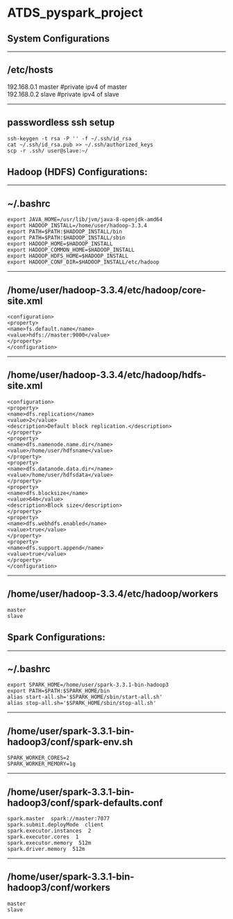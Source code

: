 # ATDS_pyspark_project

## System Configurations

---
/etc/hosts
---

192.168.0.1 master    #private ipv4 of master <br>
192.168.0.2 slave     #private ipv4 of slave

---
passwordless ssh setup 
---

```
ssh-keygen -t rsa -P '' -f ~/.ssh/id_rsa
cat ~/.ssh/id_rsa.pub >> ~/.ssh/authorized_keys
scp -r .ssh/ user@slave:~/
```


## Hadoop (HDFS) Configurations:

---
~/.bashrc
---

```
export JAVA_HOME=/usr/lib/jvm/java-8-openjdk-amd64
export HADOOP_INSTALL=/home/user/hadoop-3.3.4
export PATH=$PATH:$HADOOP_INSTALL/bin
export PATH=$PATH:$HADOOP_INSTALL/sbin
export HADOOP_HOME=$HADOOP_INSTALL
export HADOOP_COMMON_HOME=$HADOOP_INSTALL
export HADOOP_HDFS_HOME=$HADOOP_INSTALL
export HADOOP_CONF_DIR=$HADOOP_INSTALL/etc/hadoop
```

---
/home/user/hadoop-3.3.4/etc/hadoop/core-site.xml
---

```
<configuration>
<property>
<name>fs.default.name</name>
<value>hdfs://master:9000</value>
</property>
</configuration>
```

---
/home/user/hadoop-3.3.4/etc/hadoop/hdfs-site.xml
---

```
<configuration>
<property>
<name>dfs.replication</name>
<value>2</value>
<description>Default block replication.</description>
</property>
<property>
<name>dfs.namenode.name.dir</name>
<value>/home/user/hdfsname</value>
</property>
<property>
<name>dfs.datanode.data.dir</name>
<value>/home/user/hdfsdata</value>
</property>
<property>
<name>dfs.blocksize</name>
<value>64m</value>
<description>Block size</description>
</property>
<property>
<name>dfs.webhdfs.enabled</name>
<value>true</value>
</property>
<property>
<name>dfs.support.append</name>
<value>true</value>
</property>
</configuration>
```

---
/home/user/hadoop-3.3.4/etc/hadoop/workers
---

```
master 
slave
```

## Spark Configurations:

---
~/.bashrc
---

```
export SPARK_HOME=/home/user/spark-3.3.1-bin-hadoop3
export PATH=$PATH:$SPARK_HOME/bin
alias start-all.sh='$SPARK_HOME/sbin/start-all.sh'
alias stop-all.sh='$SPARK_HOME/sbin/stop-all.sh'
```

---
/home/user/spark-3.3.1-bin-hadoop3/conf/spark-env.sh
---

```
SPARK_WORKER_CORES=2
SPARK_WORKER_MEMORY=1g
```

---
/home/user/spark-3.3.1-bin-hadoop3/conf/spark-defaults.conf
---

```
spark.master  spark://master:7077
spark.submit.deployMode  client
spark.executor.instances  2
spark.executor.cores  1
spark.executor.memory  512m
spark.driver.memory  512m
```

---
/home/user/spark-3.3.1-bin-hadoop3/conf/workers
---

```
master 
slave
```
